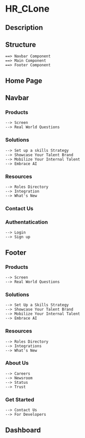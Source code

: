 # HR_CLone

## Description

## Structure
    ==> Navbar Component
    ==> Main Component
    ==> Footer Component

## Home Page

## Navbar

### Products 
    --> Screen
    --> Real World Questions

### Solutions
    --> Set up a skills Strategy
    --> Showcase Your Talent Brand
    --> Mobilize Your Internal Talent
    --> Embrace AI

### Resources
    --> Roles Directory
    --> Integration
    --> What's New

### Contact Us

### Authentatication
    --> Login
    --> Sign up

## Footer
### Products
    --> Screen
    --> Real World Questions
### Solutions
    --> Set Up a Skills Strategy
    --> Showcase Your Talent Brand
    --> Mobilize Your Internal Talent
    --> Embrace AI
### Resources
    --> Roles Directory
    --> Integrations
    --> What's New
### About Us
    --> Careers
    --> Newsroom
    --> Status
    --> Trust
### Get Started
    --> Contact Us
    --> For Developers


## Dashboard